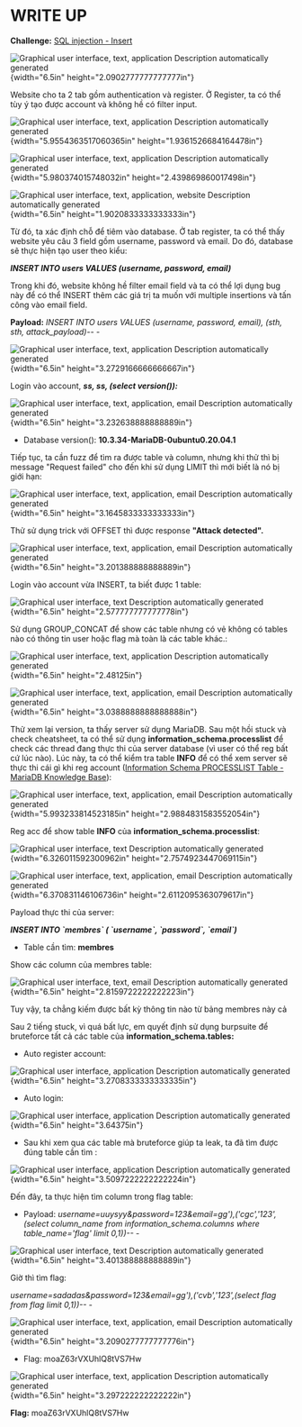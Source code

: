 # WRITE UP

**Challenge:** [SQL injection - Insert](https://www.root-me.org/en/Challenges/Web-Server/SQL-injection-Insert)

![Graphical user interface, text, application Description automatically generated](./media/image1.png){width="6.5in" height="2.0902777777777777in"}

Website cho ta 2 tab gồm authentication và register. Ở Register, ta có thể tùy ý tạo được account và không hề có filter input.

![Graphical user interface, text, application Description automatically generated](./media/image2.png){width="5.9554363517060365in" height="1.9361526684164478in"}

![Graphical user interface, text, application Description automatically generated](./media/image3.png){width="5.980374015748032in" height="2.439869860017498in"}

![Graphical user interface, text, application, website Description automatically generated](./media/image4.png){width="6.5in" height="1.9020833333333333in"}

Từ đó, ta xác định chỗ để tiêm vào database. Ở tab register, ta có thể thấy website yêu câu 3 field gồm username, password và email. Do đó, database sẽ thực hiện tạo user theo kiểu:

***INSERT INTO users VALUES (username, password, email)***

Trong khi đó, website không hề filter email field và ta có thể lợi dụng bug này để có thể INSERT thêm các giá trị ta muốn với multiple insertions và tấn công vào email field.

**Payload:** *INSERT INTO users VALUES (username, password, email), (sth, sth, attack_payload)\-- -*

![Graphical user interface, text, application Description automatically generated](./media/image5.png){width="6.5in" height="3.2729166666666667in"}

Login vào account, ***ss, ss, (select version()):***

![Graphical user interface, text, application, email Description automatically generated](./media/image6.png){width="6.5in" height="3.232638888888889in"}

-   Database version(): **10.3.34-MariaDB-0ubuntu0.20.04.1**

Tiếp tục, ta cần fuzz để tìm ra được table và column, nhưng khi thử thì bị message "Request failed" cho đến khi sử dụng LIMIT thì mới biết là nó bị giới hạn:

![Graphical user interface, text, application, email Description automatically generated](./media/image7.png){width="6.5in" height="3.1645833333333333in"}

Thử sử dụng trick với OFFSET thì được response **"Attack detected".**

![Graphical user interface, text, application, email Description automatically generated](./media/image8.png){width="6.5in" height="3.201388888888889in"}

Login vào account vừa INSERT, ta biết được 1 table:

![Graphical user interface, text Description automatically generated](./media/image9.png){width="6.5in" height="2.577777777777778in"}

Sử dụng GROUP_CONCAT để show các table nhưng có vẻ không có tables nào có thông tin user hoặc flag mà toàn là các table khác.:

![Graphical user interface, text, application Description automatically generated](./media/image10.png){width="6.5in" height="2.48125in"}

![Graphical user interface, text, application, email Description automatically generated](./media/image11.png){width="6.5in" height="3.0388888888888888in"}

Thử xem lại version, ta thấy server sử dụng MariaDB. Sau một hồi stuck và check cheatsheet, ta có thể sử dụng **information_schema.processlist** để check các thread đang thực thi của server database (vì user có thể reg bất cứ lúc nào). Lúc này, ta có thể kiểm tra table **INFO** để có thể xem server sẽ thực thi cái gì khi reg account ([Information Schema PROCESSLIST Table - MariaDB Knowledge Base](https://mariadb.com/kb/en/information-schema-processlist-table/)):

![Graphical user interface, text, application, email Description automatically generated](./media/image12.png){width="5.993233814523185in" height="2.9884831583552054in"}

Reg acc để show table **INFO** của **information_schema.processlist**:

![Graphical user interface, text Description automatically generated](./media/image13.png){width="6.326011592300962in" height="2.7574923447069115in"}

![Graphical user interface, text, application, email Description automatically generated](./media/image14.png){width="6.370831146106736in" height="2.6112095363079617in"}

Payload thực thi của server:

***INSERT INTO \`membres\` ( \`username\`, \`password\`, \`email\`)***

-   Table cần tìm: **membres**

Show các column của membres table:

![Graphical user interface, text, email Description automatically generated](./media/image15.png){width="6.5in" height="2.8159722222222223in"}

Tuy vậy, ta chẳng kiếm được bất kỳ thông tin nào từ bảng membres này cả

Sau 2 tiếng stuck, vì quá bất lực, em quyết định sử dụng burpsuite để bruteforce tất cả các table của **information_schema.tables:**

-   Auto register account:

![Graphical user interface, application Description automatically generated](./media/image16.png){width="6.5in" height="3.2708333333333335in"}

-   Auto login:

![Graphical user interface, application Description automatically generated](./media/image17.png){width="6.5in" height="3.64375in"}

-   Sau khi xem qua các table mà bruteforce giúp ta leak, ta đã tìm được đúng table cần tìm :

![Graphical user interface, application Description automatically generated](./media/image18.png){width="6.5in" height="3.5097222222222224in"}

Đến đây, ta thực hiện tìm column trong flag table:

-   Payload: *username=uuysyy&password=123&email=gg\'),(\'cgc\',\'123\',(select column_name from information_schema.columns where table_name=\'flag\' limit 0,1))\-- -*

![Graphical user interface, text Description automatically generated](./media/image19.png){width="6.5in" height="3.401388888888889in"}

Giờ thì tìm flag:

*username=sadadas&password=123&email=gg\'),(\'cvb\',\'123\',(select flag from flag limit 0,1))\-- -*

![Graphical user interface, text, application, email Description automatically generated](./media/image20.png){width="6.5in" height="3.2090277777777776in"}

-   Flag: moaZ63rVXUhlQ8tVS7Hw

![Graphical user interface, text, application Description automatically generated](./media/image21.png){width="6.5in" height="3.297222222222222in"}

**Flag:** moaZ63rVXUhlQ8tVS7Hw
